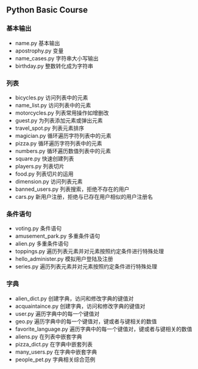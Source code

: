 ## Python Basic Course
### 基本输出
- name.py 基本输出
- apostrophy.py 变量
- name_cases.py 字符串大小写输出
- birthday.py 整数转化成为字符串

### 列表
- bicycles.py 访问列表中的元素
- name_list.py 访问列表中的元素
- motorcycles.py 列表常用操作如增删改
- guest.py 为列表添加元素或弹出元素
- travel_spot.py 列表元素排序
- magician.py 循环遍历字符列表中的元素
- pizza.py 循环遍历字符列表中的元素
- numbers.py 循环遍历数值列表中的元素
- square.py 快速创建列表
- players.py 列表切片
- food.py 列表切片的运用
- dimension.py 访问列表元素
- banned_users.py 列表搜索，拒绝不存在的用户
- cars.py 新用户注册，拒绝与已存在用户相似的用户注册名

### 条件语句
- voting.py 条件语句
- amusement_park.py 多重条件语句
- alien.py 多重条件语句
- toppings.py 遍历列表元素并对元素按照约定条件进行特殊处理
- hello_administer.py 模拟用户登陆及注册
- series.py 遍历列表元素并对元素按照约定条件进行特殊处理

### 字典
- alien_dict.py 创建字典，访问和修改字典的键值对
- acquaintaince.py 创建字典，访问和修改字典的键值对
- user.py 遍历字典中的每一个键值对
- geo.py 遍历字典中的每一个键值对，键或者与键相关的数值
- favorite_language.py 遍历字典中的每一个键值对，键或者与键相关的数值
- aliens.py 在列表中嵌套字典
- pizza_dict.py 在字典中嵌套列表
- many_users.py 在字典中嵌套字典
- people_pet.py 字典相关综合范例


